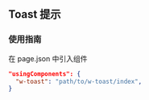 ## Toast 提示

### 使用指南

在 page.json 中引入组件

```json
"usingComponents": {
  "w-toast": "path/to/w-toast/index",
}
```
